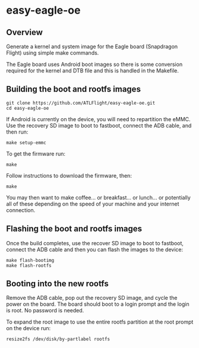 # easy-eagle-oe

## Overview
Generate a kernel and system image for the Eagle board (Snapdragon Flight)
using simple make commands.

The Eagle board uses Android boot images so there is some conversion required for the
kernel and DTB file and this is handled in the Makefile.

## Building the boot and rootfs images

``` shell
git clone https://github.com/ATLFlight/easy-eagle-oe.git
cd easy-eagle-oe
```

If Android is currently on the device, you will need to repartition the eMMC.
Use the recovery SD image to boot to fastboot, connect the ADB cable, and then run:

```
make setup-emmc
```

To get the firmware run:
```
make
```
 
Follow instructions to download the firmware, then:

```
make 
```

You may then want to make coffee... or breakfast...
or lunch... or potentially all of these depending on the speed of
your machine and your internet connection.

## Flashing the boot and rootfs images

Once the build completes, use the recover SD image to boot to fastboot, connect the 
ADB cable and then you can flash the images to the device:

```
make flash-bootimg
make flash-rootfs
```

## Booting into the new rootfs
Remove the ADB cable, pop out the recovery SD image, and cycle the power on the board.
The board should boot to a login prompt and the login is root. No password is needed.

To expand the root image to use the entire rootfs partition at the root prompt 
on the device run:

```
resize2fs /dev/disk/by-partlabel rootfs
```

